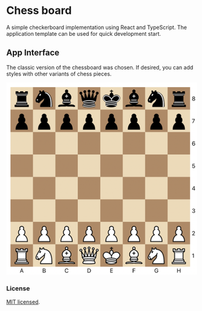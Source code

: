 # Chess board
A simple checkerboard implementation using React and TypeScript. The application template can be used for quick development start.

## App Interface
The classic version of the chessboard was chosen. If desired, you can add styles with other variants of chess pieces.

![alt text](https://github.com/barkovmihail/chessBoard/blob/main/public/template.png)

### License
[MIT licensed](./LICENSE).
